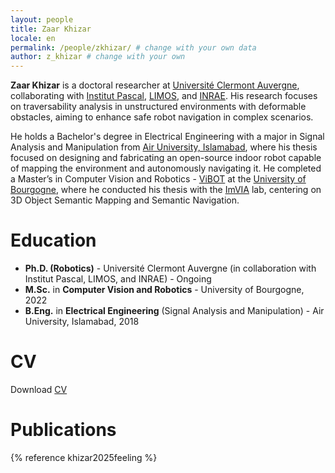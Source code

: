 ```yaml
---
layout: people
title: Zaar Khizar
locale: en
permalink: /people/zkhizar/ # change with your own data
author: z_khizar # change with your own 
---
```


**Zaar Khizar** is a doctoral researcher at [Université Clermont Auvergne](https://www.uca.fr/), collaborating with [Institut Pascal](http://www.institutpascal.uca.fr/index.php/fr/), [LIMOS](https://limos.fr/), and [INRAE](https://www.inrae.fr/en). His research focuses on traversability analysis in unstructured environments with deformable obstacles, aiming to enhance safe robot navigation in complex scenarios.

He holds a Bachelor's degree in Electrical Engineering with a major in Signal Analysis and Manipulation from [Air University, Islamabad](https://www.au.edu.pk/), where his thesis focused on designing and fabricating an open-source indoor robot capable of mapping the environment and autonomously navigating it. He completed a Master’s in Computer Vision and Robotics - [ViBOT](https://www.vibot.org/) at the [University of Bourgogne](https://en.u-bourgogne.fr/), where he conducted his thesis with the [ImVIA](https://imvia.u-bourgogne.fr/index.php/en/page-d-exemple/) lab, centering on 3D Object Semantic Mapping and Semantic Navigation.

# Education

- **Ph.D. (Robotics)** - Université Clermont Auvergne (in collaboration with Institut Pascal, LIMOS, and INRAE) - Ongoing
- **M.Sc.** in **Computer Vision and Robotics** - University of Bourgogne, 2022
- **B.Eng.** in **Electrical Engineering** (Signal Analysis and Manipulation) - Air University, Islamabad, 2018

# CV

Download [CV](https://drive.google.com/file/d/1d6hQ-dHDRlHgSPrJ2804JHsrpYafHpMw/view?usp=sharing)

# Publications

{% reference khizar2025feeling %}

